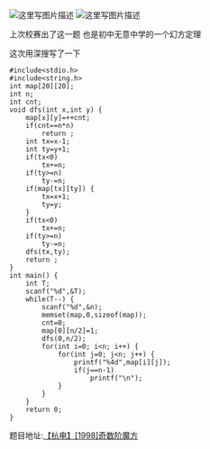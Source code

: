 ![这里写图片描述](http://img.blog.csdn.net/20160413225831477)
![这里写图片描述](http://img.blog.csdn.net/20160413225837817)

上次校赛出了这一题
也是初中无意中学的一个幻方定理

这次用深搜写了一下

```
#include<stdio.h>
#include<string.h>
int map[20][20];
int n;
int cnt;
void dfs(int x,int y) {
	map[x][y]=++cnt;
	if(cnt==n*n)
		return ;
	int tx=x-1;
	int ty=y+1;
	if(tx<0)
		tx+=n;
	if(ty>=n)
		ty-=n;
	if(map[tx][ty]) {
		tx=x+1;
		ty=y;
	}
	if(tx<0)
		tx+=n;
	if(ty>=n)
		ty-=n;
	dfs(tx,ty);
	return ;
}
int main() {
	int T;
	scanf("%d",&T);
	while(T--) {
		scanf("%d",&n);
		memset(map,0,sizeof(map));
		cnt=0;
		map[0][n/2]=1;
		dfs(0,n/2);
		for(int i=0; i<n; i++) {
			for(int j=0; j<n; j++) {
				printf("%4d",map[i][j]);
				if(j==n-1)
					printf("\n");
			}
		}
	}
	return 0;
}
```

题目地址:[【杭电】[1998]奇数阶魔方](http://acm.hdu.edu.cn/showproblem.php?pid=1998)